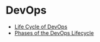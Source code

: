 # DevOps

- [Life Cycle of DevOps](./life_cycle.md)
- [Phases of the DevOps Lifecycle](./phases_of_life_cycle.md)